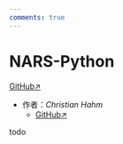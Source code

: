 ```yaml
---
comments: true
---
```


# NARS-Python

[GitHub↗](https://github.com/ccrock4t/NARS-Python)

- 作者：*Christian Hahm*
  - [GitHub↗](https://github.com/ccrock4t)

todo
